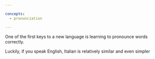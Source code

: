 ```yaml
---

concepts:
  - pronunciation

---
```


One of the first keys to a new language is learning to pronounce words correctly.

Luckily, if you speak English, Italian is relatively similar and even simpler
